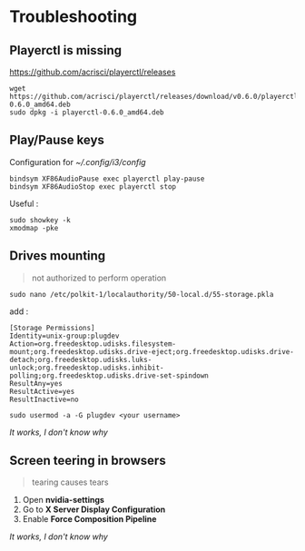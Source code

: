 # Troubleshooting

## Playerctl is missing
https://github.com/acrisci/playerctl/releases

```
wget https://github.com/acrisci/playerctl/releases/download/v0.6.0/playerctl-0.6.0_amd64.deb
sudo dpkg -i playerctl-0.6.0_amd64.deb
```

## Play/Pause keys
Configuration for *~/.config/i3/config*
```
bindsym XF86AudioPause exec playerctl play-pause
bindsym XF86AudioStop exec playerctl stop
```

Useful :
```
sudo showkey -k
xmodmap -pke
```

## Drives mounting
> not authorized to perform operation

```
sudo nano /etc/polkit-1/localauthority/50-local.d/55-storage.pkla
```

add :
```
[Storage Permissions]
Identity=unix-group:plugdev
Action=org.freedesktop.udisks.filesystem-mount;org.freedesktop.udisks.drive-eject;org.freedesktop.udisks.drive-detach;org.freedesktop.udisks.luks-unlock;org.freedesktop.udisks.inhibit-polling;org.freedesktop.udisks.drive-set-spindown
ResultAny=yes
ResultActive=yes
ResultInactive=no
```

```
sudo usermod -a -G plugdev <your username>
```
*It works, I don't know why*

## Screen teering in browsers
> tearing causes tears

1. Open **nvidia-settings**
2. Go to **X Server Display Configuration**
3. Enable **Force Composition Pipeline**

*It works, I don't know why*
